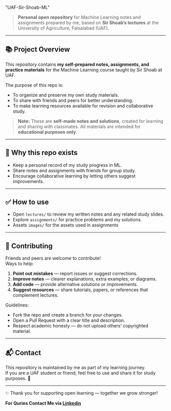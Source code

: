 "UAF-Sir-Shoab-ML"

> **Personal open repository** for Machine Learning notes and assignments prepared by me, based on **Sir Shoab’s lectures** at the University of Agriculture, Faisalabad (UAF).

---

## 📚 Project Overview

This repository contains **my self-prepared notes, assignments, and practice materials** for the Machine Learning course taught by Sir Shoab at UAF.  

The purpose of this repo is:
- To organize and preserve my own study materials.
- To share with friends and peers for better understanding.
- To make learning resources available for revision and collaborative study.

> **Note:** These are **self-made notes and solutions**, created for learning and sharing with classmates. All materials are intended for **educational purposes only**.

---

## 🚀 Why this repo exists

- Keep a personal record of my study progress in ML.
- Share notes and assignments with friends for group study.
- Encourage collaborative learning by letting others suggest improvements.

---

## ✅ How to use

- Open `lectures/` to review my written notes and any related study slides.
- Explore `assignments/` for practice problems and my solutions.
- Assets `images/` for the assets used in assignments
---

## 🙌 Contributing

Friends and peers are welcome to contribute!  
Ways to help:
1. **Point out mistakes** — report issues or suggest corrections.
2. **Improve notes** — clearer explanations, extra examples, or diagrams.
3. **Add code** — provide alternative solutions or improvements.
4. **Suggest resources** — share tutorials, papers, or references that complement lectures.

Guidelines:
- Fork the repo and create a branch for your changes.
- Open a Pull Request with a clear title and description.
- Respect academic honesty — do not upload others’ copyrighted material.

---

## 📬 Contact

This repository is maintained by me as part of my learning journey.  
If you are a UAF student or friend, feel free to use and share it for study purposes. 🙌

---

✨ Thank you for supporting open learning — together we grow stronger!
<p><b>For Quries Contact Me via <a href="https://www.linkedin.com/in/muhammad-hamid-raza-082aa62ba">Linkedin</a></b></p>
